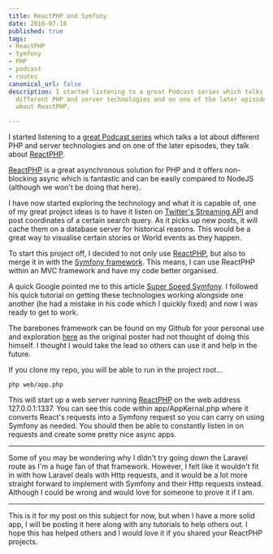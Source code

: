 ```yaml
---
title: ReactPHP and Symfony
date: 2016-07-18
published: true
tags:
- ReactPHP
- Symfony
- PHP
- podcast
- routes
canonical_url: false
description: I started listening to a great Podcast series which talks a lot about
  different PHP and server technologies and on one of the later episodes, they talk
  about ReactPHP.

---
```

I started listening to a [great Podcast series](https://phptownhall.com/episode-49-async/) which talks a lot about different PHP and server technologies and on one of the later episodes, they talk about [ReactPHP](https://reactphp.org/).

[ReactPHP](https://reactphp.org/) is a great asynchronous solution for PHP and it offers non-blocking async which is fantastic and can be easily compared to NodeJS (although we won't be doing that here).

I have now started exploring the technology and what it is capable of, one of my great project ideas is to have it listen on [Twitter's Streaming API](https://dev.twitter.com/streaming/overview) and post coordinates of a certain search query. As it picks up new posts, it will cache them on a database server for historical reasons. This would be a great way to visualise certain stories or World events as they happen.

To start this project off, I decided to not only use [ReactPHP](https://reactphp.org/), but also to merge it in with the [Symfony framework](https://symfony.com/). This means, I can use ReactPHP within an MVC framework and have my code better organised.

A quick Google pointed me to this article [Super Speed Symfony](https://gnugat.github.io/2016/04/13/super-speed-sf-react-php.html). I followed his quick tutorial on getting these technologies working alongside one another (he had a mistake in his code which I quickly fixed) and now I was ready to get to work.

The barebones framework can be found on my Github for your personal use and exploration [here](https://github.com/Michael-Brooks/react-symfony) as the original poster had not thought of doing this himself. I thought I would take the lead so others can use it and help in the future.

If you clone my repo, you will be able to run in the project root...

``` php web/app.php ```

This will start up a web server running [ReactPHP](https://reactphp.org) on the web address 127.0.0.1:1337. You can see this code within app/AppKernal.php where it converts React's requests into a Symfony request so you can carry on using Symfony as needed. You should then be able to constantly listen in on requests and create some pretty nice async apps.

---

Some of you may be wondering why I didn't try going down the Laravel route as I'm a huge fan of that framework. However, I felt like it wouldn't fit in with how Laravel deals with Http requests, and it would be a lot more straight forward to implement with Symfony and their Http requests instead. Although I could be wrong and would love for someone to prove it if I am.

---

This is it for my post on this subject for now, but when I have a more solid app, I will be posting it here along with any tutorials to help others out. I hope this has helped others and I would love it if you shared your ReactPHP projects.